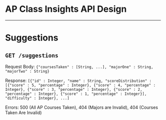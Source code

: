 # AP Class Insights API Design

---

# Suggestions
## `GET /suggestions`

Request Body: `{"coursesTaken" : [String, ...], "majorOne" : String, "majorTwo" : String}`

Response: `[{"id" : Integer, "name" : String, "scoreDistribution" : [{"score" : 5, "percentage" : Integer}, {"score" : 4, "percentage" : Integer}, {"score" : 3, "percentage" : Integer}, {"score" : 2, "percentage" : Integer}, {"score" : 1, "percentage" : Integer}], "difficulty" : Integer}, ...]`

Errors: 500 (All AP Courses Taken), 404 (Majors are Invalid), 404 (Courses Taken Are Invalid)